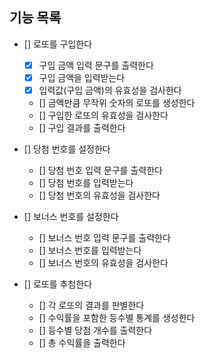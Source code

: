 ## 기능 목록

- [] 로또를 구입한다

  - [x] 구입 금액 입력 문구를 출력한다
  - [x] 구입 금액을 입력받는다
  - [x] 입력값(구입 금액)의 유효성을 검사한다
  - [] 금액만큼 무작위 숫자의 로또를 생성한다
  - [] 구입한 로또의 유효성을 검사한다
  - [] 구입 결과를 출력한다

- [] 당첨 번호를 설정한다

  - [] 당첨 번호 입력 문구를 출력한다
  - [] 당첨 번호를 입력받는다
  - [] 당첨 번호의 유효성을 검사한다

- [] 보너스 번호를 설정한다

  - [] 보너스 번호 입력 문구를 출력한다
  - [] 보너스 번호를 입력받는다
  - [] 보너스 번호의 유효성을 검사한다

- [] 로또를 추첨한다

  - [] 각 로또의 결과를 판별한다
  - [] 수익률을 포함한 등수별 통계를 생성한다
  - [] 등수별 당첨 개수를 출력한다
  - [] 총 수익률을 출력한다
